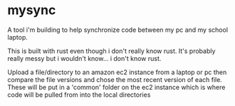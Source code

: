 # mysync

A tool i'm building to help synchronize code between my pc and my school laptop.

This is built with rust even though i don't really know rust. It's probably really messy but i wouldn't know... i don't know rust.

Upload a file/directory to an amazon ec2 instance from a laptop or pc then compare the file versions and chose the most recent version of each file. These will be put in a 'common' folder on the ec2 instance which is where code will be pulled from into the local directories
